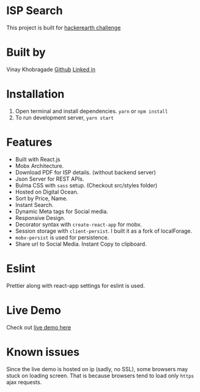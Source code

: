 # ISP Search

This project is built for [hackerearth challenge](https://www.hackerearth.com/challenge/competitive/practice-test-fullstack/)

# Built by

Vinay Khobragade
[Github](https://github.com/feat7)
[Linked in](https://linkedin.com/in/vinay-khobragade)

# Installation

1.  Open terminal and install dependencies. `yarn` or `npm install`
2.  To run development server, `yarn start`

# Features

- Built with React.js
- Mobx Architecture.
- Download PDF for ISP details. (without backend server)
- Json Server for REST APIs.
- Bulma CSS with `sass` setup. (Checkout src/styles folder)
- Hosted on Digital Ocean.
- Sort by Price, Name.
- Instant Search.
- Dynamic Meta tags for Social media.
- Responsive Design.
- Decorator syntax with `create-react-app` for mobx.
- Session storage with `client-persist`. I built it as a fork of localForage.
- `mobx-persist` is used for persistence.
- Share url to Social Media. Instant Copy to clipboard.

# Eslint

Prettier along with react-app settings for eslint is used.

# Live Demo

Check out [live demo here](http://104.236.45.110)

# Known issues

Since the live demo is hosted on ip (sadly, no SSL), some browsers may stuck on loading screen. That is because browsers tend to load only `https` ajax requests.
